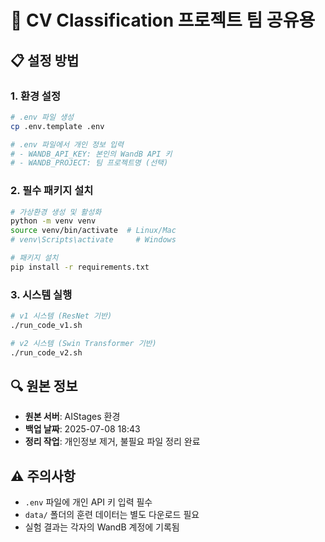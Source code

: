 # 🚀 CV Classification 프로젝트 팀 공유용

## 📋 설정 방법

### 1. 환경 설정
```bash
# .env 파일 생성
cp .env.template .env

# .env 파일에서 개인 정보 입력
# - WANDB_API_KEY: 본인의 WandB API 키
# - WANDB_PROJECT: 팀 프로젝트명 (선택)
```

### 2. 필수 패키지 설치
```bash
# 가상환경 생성 및 활성화
python -m venv venv
source venv/bin/activate  # Linux/Mac
# venv\Scripts\activate     # Windows

# 패키지 설치
pip install -r requirements.txt
```

### 3. 시스템 실행
```bash
# v1 시스템 (ResNet 기반)
./run_code_v1.sh

# v2 시스템 (Swin Transformer 기반) 
./run_code_v2.sh
```

## 🔍 원본 정보
- **원본 서버**: AIStages 환경
- **백업 날짜**: 2025-07-08 18:43
- **정리 작업**: 개인정보 제거, 불필요 파일 정리 완료

## ⚠️ 주의사항
- `.env` 파일에 개인 API 키 입력 필수
- `data/` 폴더의 훈련 데이터는 별도 다운로드 필요
- 실험 결과는 각자의 WandB 계정에 기록됨
